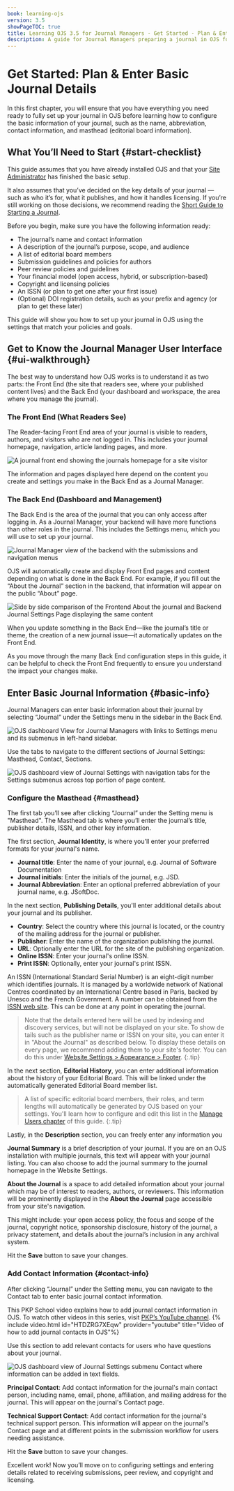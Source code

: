 ```yaml
---
book: learning-ojs
version: 3.5
showPageTOC: true
title: Learning OJS 3.5 for Journal Managers - Get Started - Plan & Enter Basic Journal Details
description: A guide for Journal Managers preparing a journal in OJS for publication.
---
```


# Get Started: Plan & Enter Basic Journal Details
In this first chapter, you will ensure that you have everything you need ready to fully set up your journal in OJS before learning how to configure the basic information of your journal, such as the name, abbreviation, contact information, and masthead (editorial board information).

## What You’ll Need to Start {#start-checklist}
This guide assumes that you have already installed OJS and that your [Site Administrator](../../site-admin/en/) has finished the basic setup.

It also assumes that you’ve decided on the key details of your journal — such as who it’s for, what it publishes, and how it handles licensing. If you’re still working on those decisions, we recommend reading the [Short Guide to Starting a Journal](https://docs.pkp.sfu.ca/starting-a-journal/).

Before you begin, make sure you have the following information ready:

- The journal’s name and contact information  
- A description of the journal’s purpose, scope, and audience  
- A list of editorial board members  
- Submission guidelines and policies for authors  
- Peer review policies and guidelines  
- Your financial model (open access, hybrid, or subscription-based)  
- Copyright and licensing policies  
- An ISSN (or plan to get one after your first issue)  
- (Optional) DOI registration details, such as your prefix and agency (or plan to get these later)

This guide will show you how to set up your journal in OJS using the settings that match your policies and goals.


## Get to Know the Journal Manager User Interface {#ui-walkthrough}

The best way to understand how OJS works is to understand it as two parts: the Front End (the site that readers see, where your published content lives) and the Back End (your dashboard and workspace, the area where you manage the journal).

### The Front End (What Readers See)
The Reader-facing Front End area of your journal is visible to readers, authors, and visitors who are not logged in. This includes your journal homepage, navigation, article landing pages, and more.

![A journal front end showing the journals homepage for a site visitor](./assets/frontend-interface-3.5.png)

The information and pages displayed here depend on the content you create and settings you make in the Back End as a Journal Manager.

### The Back End (Dashboard and Management)
The Back End is the area of the journal that you can only access after logging in. As a Journal Manager, your backend will have more functions than other roles in the journal. This includes the Settings menu, which you will use to set up your journal.

![Journal Manager view of the backend with the submissions and  navigation menus](./assets/backend-interface-3.5.png)

OJS will automatically create and display Front End pages and content depending on what is done in the Back End. For example, if you fill out the “About the Journal” section in the backend, that information will appear on the public “About” page.

![Side by side comparison of the Frontend About the journal and Backend Journal Settings Page displaying the same content](./assets/sidebyside-3.5.png)

When you update something in the Back End—like the journal’s title or theme, the creation of a new journal issue—it automatically updates on the Front End. 

As you move through the many Back End configuration steps in this guide, it can be helpful to check the Front End frequently to ensure you understand the impact your changes make. 

## Enter Basic Journal Information {#basic-info}
Journal Managers can enter basic information about their journal by selecting “Journal” under the Settings menu in the sidebar in the Back End.

![OJS dashboard View for Journal Managers with links to Settings menu and its submenus in left-hand sidebar.](./assets/jm-settings-journal-3.5.png)

Use the tabs to navigate to the different sections of Journal Settings: Masthead, Contact, Sections.

![OJS dashboard view of Journal Settings with navigation tabs for the Settings submenus across top portion of page content.](./assets/jm-settings-submenus-3.5.png)

### Configure the Masthead {#masthead}
The first tab you’ll see after clicking “Journal” under the Setting menu is "Masthead". The Masthead tab is where you’ll enter the journal’s title, publisher details, ISSN, and other key information.

The first section, **Journal Identity**, is where you'll enter your preferred formats for your journal's name.

* **Journal title**: Enter the name of your journal, e.g. Journal of Software Documentation
* **Journal initials**: Enter the initials of the journal, e.g. JSD.
* **Journal Abbreviation**: Enter an optional preferred abbreviation of your journal name, e.g. JSoftDoc.

In the next section, **Publishing Details**, you'll enter additional details about your journal and its publisher.

* **Country**: Select the country where this journal is located, or the country of the mailing address for the journal or publisher.
* **Publisher**: Enter the name of the organization publishing the journal.
* **URL**: Optionally enter the URL for the site of the publishing organization.
* **Online ISSN**: Enter your journal's online ISSN.
* **Print ISSN**: Optionally, enter your journal's print ISSN.

An ISSN (International Standard Serial Number) is an eight-digit number which identifies journals. It is managed by a worldwide network of National Centres coordinated by an International Centre based in Paris, backed by Unesco and the French Government. A number can be obtained from the [ISSN web site](https://www.issn.org/). This can be done at any point in operating the journal.

> Note that the details entered here will be used by indexing and discovery services, but will not be displayed on your site. To show de tails such as the publisher name or ISSN on your site, you can enter it in "About the Journal" as described below. To display these details on every page, we recommend adding them to your site's footer. You can do this under [Website Settings > Appearance > Footer](./appearance.md#logo-sidebar).
{:.tip}

In the next section, **Editorial History**, you can enter additional information about the history of your Editorial Board. This will be linked under the automatically generated Editorial Board member list.

> A list of specific editorial board members, their roles, and term lengths will automatically be generated by OJS based on your settings. You'll learn how to configure and edit this list in the [Manage Users chapter](./users.md) of this guide.
{:.tip}

Lastly, in the **Description** section, you can freely enter any information you

**Journal Summary** is a brief description of your journal. If you are on an OJS installation with multiple journals, this text will appear with your journal listing. You can also choose to add the journal summary to the journal homepage in the Website Settings.

**About the Journal** is a space to add detailed information about your journal which may be of interest to readers, authors, or reviewers. This information will be prominently displayed in the **About the Journal** page accessible from your site's navigation.

This might include: your open access policy, the focus and scope of the journal, copyright notice, sponsorship disclosure, history of the journal, a privacy statement, and details about the journal’s inclusion in any archival system.

Hit the **Save** button to save your changes.

### Add Contact Information {#contact-info}
After clicking “Journal” under the Setting menu, you can navigate to the Contact tab to enter basic journal contact information.

This PKP School video explains how to add journal contact information in OJS. To watch other videos in this series, visit [PKP’s YouTube channel](https://www.youtube.com/playlist?list=PLg358gdRUrDVTXpuGXiMgETgnIouWoWaY).
{% include video.html id="HTDZRG7XEqw" provider="youtube" title="Video of how to add journal contacts in OJS"%}

Use this section to add relevant contacts for users who have questions about your journal.

![OJS dashboard view of Journal Settings submenu Contact where information can be added in text fields.](./assets/jm-settings-journal-contact-3.5.png)

**Principal Contact**: Add contact information for the journal's main contact person, including name, email, phone, affiliation, and mailing address for the journal. This will appear on the journal's Contact page.

**Technical Support Contact**: Add contact information for the journal's technical support person. This information will appear on the journal's Contact page and at different points in the submission workflow for users needing assistance.

Hit the **Save** button to save your changes.

Excellent work! Now you’ll move on to configuring settings and entering details related to receiving submissions, peer review, and copyright and licensing.
